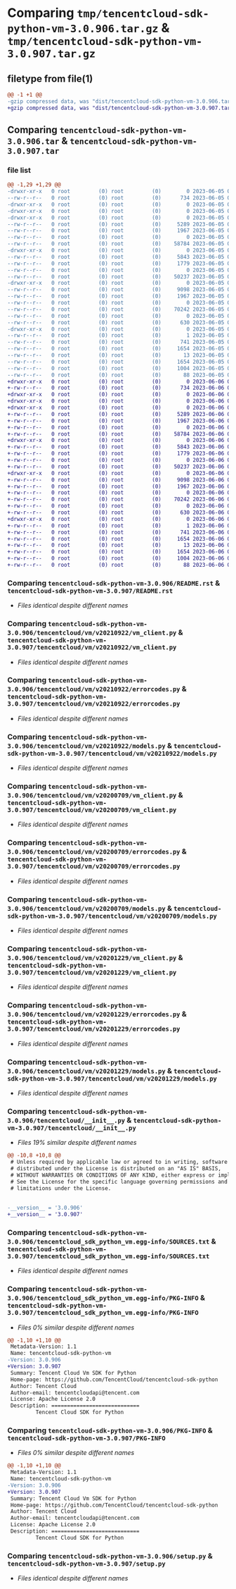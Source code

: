 # Comparing `tmp/tencentcloud-sdk-python-vm-3.0.906.tar.gz` & `tmp/tencentcloud-sdk-python-vm-3.0.907.tar.gz`

## filetype from file(1)

```diff
@@ -1 +1 @@
-gzip compressed data, was "dist/tencentcloud-sdk-python-vm-3.0.906.tar", last modified: Mon Jun  5 00:46:09 2023, max compression
+gzip compressed data, was "dist/tencentcloud-sdk-python-vm-3.0.907.tar", last modified: Tue Jun  6 02:38:52 2023, max compression
```

## Comparing `tencentcloud-sdk-python-vm-3.0.906.tar` & `tencentcloud-sdk-python-vm-3.0.907.tar`

### file list

```diff
@@ -1,29 +1,29 @@
-drwxr-xr-x   0 root         (0) root         (0)        0 2023-06-05 00:46:09.000000 tencentcloud-sdk-python-vm-3.0.906/
--rw-r--r--   0 root         (0) root         (0)      734 2023-06-05 00:46:09.000000 tencentcloud-sdk-python-vm-3.0.906/README.rst
-drwxr-xr-x   0 root         (0) root         (0)        0 2023-06-05 00:46:09.000000 tencentcloud-sdk-python-vm-3.0.906/tencentcloud/
-drwxr-xr-x   0 root         (0) root         (0)        0 2023-06-05 00:46:09.000000 tencentcloud-sdk-python-vm-3.0.906/tencentcloud/vm/
-drwxr-xr-x   0 root         (0) root         (0)        0 2023-06-05 00:46:09.000000 tencentcloud-sdk-python-vm-3.0.906/tencentcloud/vm/v20210922/
--rw-r--r--   0 root         (0) root         (0)     5289 2023-06-05 00:46:09.000000 tencentcloud-sdk-python-vm-3.0.906/tencentcloud/vm/v20210922/vm_client.py
--rw-r--r--   0 root         (0) root         (0)     1967 2023-06-05 00:46:09.000000 tencentcloud-sdk-python-vm-3.0.906/tencentcloud/vm/v20210922/errorcodes.py
--rw-r--r--   0 root         (0) root         (0)        0 2023-06-05 00:46:09.000000 tencentcloud-sdk-python-vm-3.0.906/tencentcloud/vm/v20210922/__init__.py
--rw-r--r--   0 root         (0) root         (0)    58784 2023-06-05 00:46:09.000000 tencentcloud-sdk-python-vm-3.0.906/tencentcloud/vm/v20210922/models.py
-drwxr-xr-x   0 root         (0) root         (0)        0 2023-06-05 00:46:09.000000 tencentcloud-sdk-python-vm-3.0.906/tencentcloud/vm/v20200709/
--rw-r--r--   0 root         (0) root         (0)     5843 2023-06-05 00:46:09.000000 tencentcloud-sdk-python-vm-3.0.906/tencentcloud/vm/v20200709/vm_client.py
--rw-r--r--   0 root         (0) root         (0)     1779 2023-06-05 00:46:09.000000 tencentcloud-sdk-python-vm-3.0.906/tencentcloud/vm/v20200709/errorcodes.py
--rw-r--r--   0 root         (0) root         (0)        0 2023-06-05 00:46:09.000000 tencentcloud-sdk-python-vm-3.0.906/tencentcloud/vm/v20200709/__init__.py
--rw-r--r--   0 root         (0) root         (0)    50237 2023-06-05 00:46:09.000000 tencentcloud-sdk-python-vm-3.0.906/tencentcloud/vm/v20200709/models.py
-drwxr-xr-x   0 root         (0) root         (0)        0 2023-06-05 00:46:09.000000 tencentcloud-sdk-python-vm-3.0.906/tencentcloud/vm/v20201229/
--rw-r--r--   0 root         (0) root         (0)     9098 2023-06-05 00:46:09.000000 tencentcloud-sdk-python-vm-3.0.906/tencentcloud/vm/v20201229/vm_client.py
--rw-r--r--   0 root         (0) root         (0)     1967 2023-06-05 00:46:09.000000 tencentcloud-sdk-python-vm-3.0.906/tencentcloud/vm/v20201229/errorcodes.py
--rw-r--r--   0 root         (0) root         (0)        0 2023-06-05 00:46:09.000000 tencentcloud-sdk-python-vm-3.0.906/tencentcloud/vm/v20201229/__init__.py
--rw-r--r--   0 root         (0) root         (0)    70242 2023-06-05 00:46:09.000000 tencentcloud-sdk-python-vm-3.0.906/tencentcloud/vm/v20201229/models.py
--rw-r--r--   0 root         (0) root         (0)        0 2023-06-05 00:46:09.000000 tencentcloud-sdk-python-vm-3.0.906/tencentcloud/vm/__init__.py
--rw-r--r--   0 root         (0) root         (0)      630 2023-06-05 00:46:09.000000 tencentcloud-sdk-python-vm-3.0.906/tencentcloud/__init__.py
-drwxr-xr-x   0 root         (0) root         (0)        0 2023-06-05 00:46:09.000000 tencentcloud-sdk-python-vm-3.0.906/tencentcloud_sdk_python_vm.egg-info/
--rw-r--r--   0 root         (0) root         (0)        1 2023-06-05 00:46:09.000000 tencentcloud-sdk-python-vm-3.0.906/tencentcloud_sdk_python_vm.egg-info/dependency_links.txt
--rw-r--r--   0 root         (0) root         (0)      741 2023-06-05 00:46:09.000000 tencentcloud-sdk-python-vm-3.0.906/tencentcloud_sdk_python_vm.egg-info/SOURCES.txt
--rw-r--r--   0 root         (0) root         (0)     1654 2023-06-05 00:46:09.000000 tencentcloud-sdk-python-vm-3.0.906/tencentcloud_sdk_python_vm.egg-info/PKG-INFO
--rw-r--r--   0 root         (0) root         (0)       13 2023-06-05 00:46:09.000000 tencentcloud-sdk-python-vm-3.0.906/tencentcloud_sdk_python_vm.egg-info/top_level.txt
--rw-r--r--   0 root         (0) root         (0)     1654 2023-06-05 00:46:09.000000 tencentcloud-sdk-python-vm-3.0.906/PKG-INFO
--rw-r--r--   0 root         (0) root         (0)     1004 2023-06-05 00:46:09.000000 tencentcloud-sdk-python-vm-3.0.906/setup.py
--rw-r--r--   0 root         (0) root         (0)       88 2023-06-05 00:46:09.000000 tencentcloud-sdk-python-vm-3.0.906/setup.cfg
+drwxr-xr-x   0 root         (0) root         (0)        0 2023-06-06 02:38:52.000000 tencentcloud-sdk-python-vm-3.0.907/
+-rw-r--r--   0 root         (0) root         (0)      734 2023-06-06 02:38:52.000000 tencentcloud-sdk-python-vm-3.0.907/README.rst
+drwxr-xr-x   0 root         (0) root         (0)        0 2023-06-06 02:38:52.000000 tencentcloud-sdk-python-vm-3.0.907/tencentcloud/
+drwxr-xr-x   0 root         (0) root         (0)        0 2023-06-06 02:38:52.000000 tencentcloud-sdk-python-vm-3.0.907/tencentcloud/vm/
+drwxr-xr-x   0 root         (0) root         (0)        0 2023-06-06 02:38:52.000000 tencentcloud-sdk-python-vm-3.0.907/tencentcloud/vm/v20210922/
+-rw-r--r--   0 root         (0) root         (0)     5289 2023-06-06 02:38:52.000000 tencentcloud-sdk-python-vm-3.0.907/tencentcloud/vm/v20210922/vm_client.py
+-rw-r--r--   0 root         (0) root         (0)     1967 2023-06-06 02:38:52.000000 tencentcloud-sdk-python-vm-3.0.907/tencentcloud/vm/v20210922/errorcodes.py
+-rw-r--r--   0 root         (0) root         (0)        0 2023-06-06 02:38:52.000000 tencentcloud-sdk-python-vm-3.0.907/tencentcloud/vm/v20210922/__init__.py
+-rw-r--r--   0 root         (0) root         (0)    58784 2023-06-06 02:38:52.000000 tencentcloud-sdk-python-vm-3.0.907/tencentcloud/vm/v20210922/models.py
+drwxr-xr-x   0 root         (0) root         (0)        0 2023-06-06 02:38:52.000000 tencentcloud-sdk-python-vm-3.0.907/tencentcloud/vm/v20200709/
+-rw-r--r--   0 root         (0) root         (0)     5843 2023-06-06 02:38:52.000000 tencentcloud-sdk-python-vm-3.0.907/tencentcloud/vm/v20200709/vm_client.py
+-rw-r--r--   0 root         (0) root         (0)     1779 2023-06-06 02:38:52.000000 tencentcloud-sdk-python-vm-3.0.907/tencentcloud/vm/v20200709/errorcodes.py
+-rw-r--r--   0 root         (0) root         (0)        0 2023-06-06 02:38:52.000000 tencentcloud-sdk-python-vm-3.0.907/tencentcloud/vm/v20200709/__init__.py
+-rw-r--r--   0 root         (0) root         (0)    50237 2023-06-06 02:38:52.000000 tencentcloud-sdk-python-vm-3.0.907/tencentcloud/vm/v20200709/models.py
+drwxr-xr-x   0 root         (0) root         (0)        0 2023-06-06 02:38:52.000000 tencentcloud-sdk-python-vm-3.0.907/tencentcloud/vm/v20201229/
+-rw-r--r--   0 root         (0) root         (0)     9098 2023-06-06 02:38:52.000000 tencentcloud-sdk-python-vm-3.0.907/tencentcloud/vm/v20201229/vm_client.py
+-rw-r--r--   0 root         (0) root         (0)     1967 2023-06-06 02:38:52.000000 tencentcloud-sdk-python-vm-3.0.907/tencentcloud/vm/v20201229/errorcodes.py
+-rw-r--r--   0 root         (0) root         (0)        0 2023-06-06 02:38:52.000000 tencentcloud-sdk-python-vm-3.0.907/tencentcloud/vm/v20201229/__init__.py
+-rw-r--r--   0 root         (0) root         (0)    70242 2023-06-06 02:38:52.000000 tencentcloud-sdk-python-vm-3.0.907/tencentcloud/vm/v20201229/models.py
+-rw-r--r--   0 root         (0) root         (0)        0 2023-06-06 02:38:52.000000 tencentcloud-sdk-python-vm-3.0.907/tencentcloud/vm/__init__.py
+-rw-r--r--   0 root         (0) root         (0)      630 2023-06-06 02:38:52.000000 tencentcloud-sdk-python-vm-3.0.907/tencentcloud/__init__.py
+drwxr-xr-x   0 root         (0) root         (0)        0 2023-06-06 02:38:52.000000 tencentcloud-sdk-python-vm-3.0.907/tencentcloud_sdk_python_vm.egg-info/
+-rw-r--r--   0 root         (0) root         (0)        1 2023-06-06 02:38:52.000000 tencentcloud-sdk-python-vm-3.0.907/tencentcloud_sdk_python_vm.egg-info/dependency_links.txt
+-rw-r--r--   0 root         (0) root         (0)      741 2023-06-06 02:38:52.000000 tencentcloud-sdk-python-vm-3.0.907/tencentcloud_sdk_python_vm.egg-info/SOURCES.txt
+-rw-r--r--   0 root         (0) root         (0)     1654 2023-06-06 02:38:52.000000 tencentcloud-sdk-python-vm-3.0.907/tencentcloud_sdk_python_vm.egg-info/PKG-INFO
+-rw-r--r--   0 root         (0) root         (0)       13 2023-06-06 02:38:52.000000 tencentcloud-sdk-python-vm-3.0.907/tencentcloud_sdk_python_vm.egg-info/top_level.txt
+-rw-r--r--   0 root         (0) root         (0)     1654 2023-06-06 02:38:52.000000 tencentcloud-sdk-python-vm-3.0.907/PKG-INFO
+-rw-r--r--   0 root         (0) root         (0)     1004 2023-06-06 02:38:52.000000 tencentcloud-sdk-python-vm-3.0.907/setup.py
+-rw-r--r--   0 root         (0) root         (0)       88 2023-06-06 02:38:52.000000 tencentcloud-sdk-python-vm-3.0.907/setup.cfg
```

### Comparing `tencentcloud-sdk-python-vm-3.0.906/README.rst` & `tencentcloud-sdk-python-vm-3.0.907/README.rst`

 * *Files identical despite different names*

### Comparing `tencentcloud-sdk-python-vm-3.0.906/tencentcloud/vm/v20210922/vm_client.py` & `tencentcloud-sdk-python-vm-3.0.907/tencentcloud/vm/v20210922/vm_client.py`

 * *Files identical despite different names*

### Comparing `tencentcloud-sdk-python-vm-3.0.906/tencentcloud/vm/v20210922/errorcodes.py` & `tencentcloud-sdk-python-vm-3.0.907/tencentcloud/vm/v20210922/errorcodes.py`

 * *Files identical despite different names*

### Comparing `tencentcloud-sdk-python-vm-3.0.906/tencentcloud/vm/v20210922/models.py` & `tencentcloud-sdk-python-vm-3.0.907/tencentcloud/vm/v20210922/models.py`

 * *Files identical despite different names*

### Comparing `tencentcloud-sdk-python-vm-3.0.906/tencentcloud/vm/v20200709/vm_client.py` & `tencentcloud-sdk-python-vm-3.0.907/tencentcloud/vm/v20200709/vm_client.py`

 * *Files identical despite different names*

### Comparing `tencentcloud-sdk-python-vm-3.0.906/tencentcloud/vm/v20200709/errorcodes.py` & `tencentcloud-sdk-python-vm-3.0.907/tencentcloud/vm/v20200709/errorcodes.py`

 * *Files identical despite different names*

### Comparing `tencentcloud-sdk-python-vm-3.0.906/tencentcloud/vm/v20200709/models.py` & `tencentcloud-sdk-python-vm-3.0.907/tencentcloud/vm/v20200709/models.py`

 * *Files identical despite different names*

### Comparing `tencentcloud-sdk-python-vm-3.0.906/tencentcloud/vm/v20201229/vm_client.py` & `tencentcloud-sdk-python-vm-3.0.907/tencentcloud/vm/v20201229/vm_client.py`

 * *Files identical despite different names*

### Comparing `tencentcloud-sdk-python-vm-3.0.906/tencentcloud/vm/v20201229/errorcodes.py` & `tencentcloud-sdk-python-vm-3.0.907/tencentcloud/vm/v20201229/errorcodes.py`

 * *Files identical despite different names*

### Comparing `tencentcloud-sdk-python-vm-3.0.906/tencentcloud/vm/v20201229/models.py` & `tencentcloud-sdk-python-vm-3.0.907/tencentcloud/vm/v20201229/models.py`

 * *Files identical despite different names*

### Comparing `tencentcloud-sdk-python-vm-3.0.906/tencentcloud/__init__.py` & `tencentcloud-sdk-python-vm-3.0.907/tencentcloud/__init__.py`

 * *Files 19% similar despite different names*

```diff
@@ -10,8 +10,8 @@
 # Unless required by applicable law or agreed to in writing, software
 # distributed under the License is distributed on an "AS IS" BASIS,
 # WITHOUT WARRANTIES OR CONDITIONS OF ANY KIND, either express or implied.
 # See the License for the specific language governing permissions and
 # limitations under the License.
 
 
-__version__ = '3.0.906'
+__version__ = '3.0.907'
```

### Comparing `tencentcloud-sdk-python-vm-3.0.906/tencentcloud_sdk_python_vm.egg-info/SOURCES.txt` & `tencentcloud-sdk-python-vm-3.0.907/tencentcloud_sdk_python_vm.egg-info/SOURCES.txt`

 * *Files identical despite different names*

### Comparing `tencentcloud-sdk-python-vm-3.0.906/tencentcloud_sdk_python_vm.egg-info/PKG-INFO` & `tencentcloud-sdk-python-vm-3.0.907/tencentcloud_sdk_python_vm.egg-info/PKG-INFO`

 * *Files 0% similar despite different names*

```diff
@@ -1,10 +1,10 @@
 Metadata-Version: 1.1
 Name: tencentcloud-sdk-python-vm
-Version: 3.0.906
+Version: 3.0.907
 Summary: Tencent Cloud Vm SDK for Python
 Home-page: https://github.com/TencentCloud/tencentcloud-sdk-python
 Author: Tencent Cloud
 Author-email: tencentcloudapi@tencent.com
 License: Apache License 2.0
 Description: ============================
         Tencent Cloud SDK for Python
```

### Comparing `tencentcloud-sdk-python-vm-3.0.906/PKG-INFO` & `tencentcloud-sdk-python-vm-3.0.907/PKG-INFO`

 * *Files 0% similar despite different names*

```diff
@@ -1,10 +1,10 @@
 Metadata-Version: 1.1
 Name: tencentcloud-sdk-python-vm
-Version: 3.0.906
+Version: 3.0.907
 Summary: Tencent Cloud Vm SDK for Python
 Home-page: https://github.com/TencentCloud/tencentcloud-sdk-python
 Author: Tencent Cloud
 Author-email: tencentcloudapi@tencent.com
 License: Apache License 2.0
 Description: ============================
         Tencent Cloud SDK for Python
```

### Comparing `tencentcloud-sdk-python-vm-3.0.906/setup.py` & `tencentcloud-sdk-python-vm-3.0.907/setup.py`

 * *Files identical despite different names*

